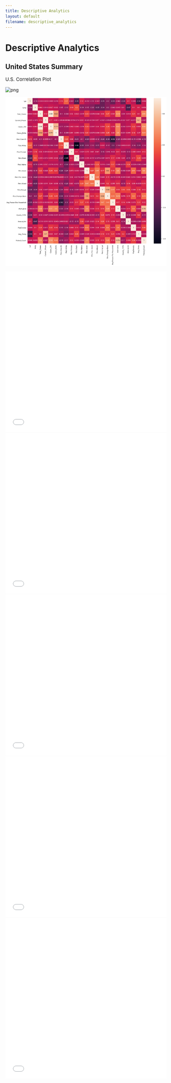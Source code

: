 ```yaml
---
title: Descriptive Analytics 
layout: default
filename: descriptive_analytics
---
```



# Descriptive Analytics

## United States Summary


<p style='font-size: 15px'>U.S. Correlation Plot</p>



![png](descriptive_analytics_files/descriptive_analytics_6_1.png)


![img](assets/img/Seaborn/Corr_Plot.png)

<iframe src="assets/img/Bokeh/Total_Pop_Plot.html"
    sandbox="allow-same-origin allow-scripts"
    width="100%"
    height="500"
    scrolling="no"
    seamless="seamless"
    frameborder="0">
</iframe>

<iframe src="assets/img/Bokeh/BLM_Gov_Cases_Plot.html"
    sandbox="allow-same-origin allow-scripts"
    width="100%"
    height="500"
    scrolling="no"
    seamless="seamless"
    frameborder="0">
</iframe>

<iframe src="assets/img/Bokeh/County_Density_Plot.html"
    sandbox="allow-same-origin allow-scripts"
    width="100%"
    height="500"
    scrolling="no"
    seamless="seamless"
    frameborder="0">
</iframe>

<iframe src="assets/img/Bokeh/Lockdown_Rating_Plot.html"
    sandbox="allow-same-origin allow-scripts"
    width="100%"
    height="500"
    scrolling="no"
    seamless="seamless"
    frameborder="0">
</iframe>

<iframe src="assets/img/Bokeh/Time_Series_US.html"
    sandbox="allow-same-origin allow-scripts"
    width="100%"
    height="500"
    scrolling="no"
    seamless="seamless"
    frameborder="0">
</iframe>
